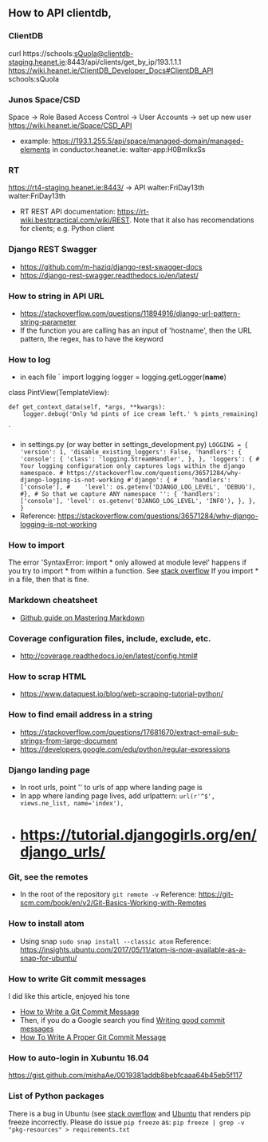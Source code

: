 ## How to API clientdb, 
### ClientDB
curl https://schools:sQuola@clientdb-staging.heanet.ie:8443/api/clients/get_by_ip/193.1.1.1
https://wiki.heanet.ie/ClientDB_Developer_Docs#ClientDB_API
schools:sQuola

### Junos Space/CSD
Space -> Role Based Access Control -> User Accounts -> set up new user
https://wiki.heanet.ie/Space/CSD_API
* example:
https://193.1.255.5/api/space/managed-domain/managed-elements
in conductor.heanet.ie: walter-app:H0BmIkxSs

### RT
https://rt4-staging.heanet.ie:8443/ -> API walter:FriDay13th
walter:FriDay13th
* RT REST API documentation: https://rt-wiki.bestpractical.com/wiki/REST. Note that it also has recomendations for clients; e.g. Python client 


### Django REST Swagger
* https://github.com/m-haziq/django-rest-swagger-docs
* https://django-rest-swagger.readthedocs.io/en/latest/

### How to string in API URL
* https://stackoverflow.com/questions/11894916/django-url-pattern-string-parameter
* If the function you are calling has an input of 'hostname', then the URL pattern, the regex, has to have the keyword <hostname>

### How to log
* in each file
`
import logging
logger = logging.getLogger(__name__)

class PintView(TemplateView):
    
    def get_context_data(self, *args, **kwargs):
        logger.debug('Only %d pints of ice cream left.' % pints_remaining)

`

* in settings.py (or way better in settings_development.py)
`
LOGGING = {
    'version': 1,
    'disable_existing_loggers': False,
    'handlers': {
        'console': {
            'class': 'logging.StreamHandler',
        },
    },
    'loggers': {
        # Your logging configuration only captures logs within the django namespace.
        # https://stackoverflow.com/questions/36571284/why-django-logging-is-not-working
        #'django': {
        #    'handlers': ['console'],
        #    'level': os.getenv('DJANGO_LOG_LEVEL', 'DEBUG'),
        #},
        # So that we capture ANY namespace
        '': {
            'handlers': ['console'],
            'level': os.getenv('DJANGO_LOG_LEVEL', 'INFO'),
        },
    },
}
`
* Reference: https://stackoverflow.com/questions/36571284/why-django-logging-is-not-working


### How to import 
The error 'SyntaxError: import * only allowed at module level' happens if you try to import * from within a function. See [stack overflow](https://stackoverflow.com/questions/39342990/python-import-or-a-list-from-other-level)
If you import * in a file, then that is fine. 

### Markdown cheatsheet
* [Github guide on Mastering Markdown](https://guides.github.com/features/mastering-markdown/)


### Coverage configuration files, include, exclude, etc.
* http://coverage.readthedocs.io/en/latest/config.html#

### How to scrap HTML
* https://www.dataquest.io/blog/web-scraping-tutorial-python/

### How to find email address in a string
* https://stackoverflow.com/questions/17681670/extract-email-sub-strings-from-large-document
* https://developers.google.com/edu/python/regular-expressions


### Django landing page
* In root urls, point '' to urls of app where landing page is
* In app where landing page lives, add urlpattern: `url(r'^$', views.ne_list, name='index'),`
* # https://tutorial.djangogirls.org/en/django_urls/

### Git, see the remotes
* In the root of the repository `git remote -v`
Reference: https://git-scm.com/book/en/v2/Git-Basics-Working-with-Remotes


### How to install atom
* Using snap `sudo snap install --classic atom`
Reference: https://insights.ubuntu.com/2017/05/11/atom-is-now-available-as-a-snap-for-ubuntu/


### How to write Git commit messages
I did like this article, enjoyed his tone
* [How to Write a Git Commit Message](https://chris.beams.io/posts/git-commit/)
* Then, if you do a Google search you find [Writing good commit messages](https://github.com/erlang/otp/wiki/Writing-good-commit-messages)
* [How To Write A Proper Git Commit Message](https://medium.com/@steveamaza/how-to-write-a-proper-git-commit-message-e028865e5791)


### How to auto-login in Xubuntu 16.04
https://gist.github.com/mishaAe/0019381addb8bebfcaaa64b45eb5f117


### List of Python packages
There is a bug in Ubuntu (see [stack overflow](https://stackoverflow.com/questions/39577984/what-is-pkg-resources-0-0-0-in-output-of-pip-freeze-command) and [Ubuntu](https://bugs.launchpad.net/ubuntu/+source/python-pip/+bug/1635463) that renders pip freeze incorrectly. Please do issue `pip freeze` as:
`pip freeze | grep -v "pkg-resources" > requirements.txt`
